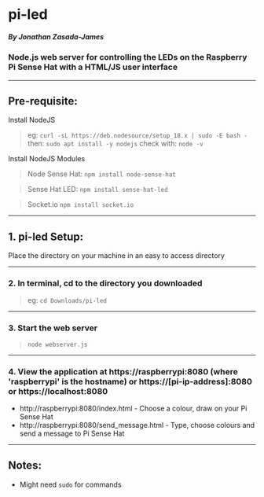 # pi-led

##### By Jonathan Zasada-James 

### Node.js web server for controlling the LEDs on the Raspberry Pi Sense Hat with a HTML/JS user interface
------------------------------

## Pre-requisite:  
Install NodeJS
> eg: `curl -sL https://deb.nodesource/setup_18.x | sudo -E bash -`
> then: `sudo apt install -y nodejs`
> check with: `node -v`

Install NodeJS Modules
> Node Sense Hat: `npm install node-sense-hat`

> Sense Hat LED: `npm install sense-hat-led`

> Socket.io `npm install socket.io` 
------------------------------

## 1. pi-led Setup:  
Place the directory on your machine in an easy to access directory

------------------------------
### 2.  In terminal, cd to the directory you downloaded 
> eg: `cd Downloads/pi-led`

------------------------------

### 3. Start the web server 
> `node webserver.js`

------------------------------

### 4. View the application at https://raspberrypi:8080 (where 'raspberrypi' is the hostname) or https://[pi-ip-address]:8080 or https://localhost:8080
 - http://raspberrypi:8080/index.html - Choose a colour, draw on your Pi Sense Hat
 - http://raspberrypi:8080/send_message.html - Type, choose colours and send a message to Pi Sense Hat 

---------------------

## Notes:

- Might need `sudo` for commands
